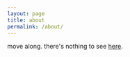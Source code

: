 ```yaml
---
layout: page
title: about
permalink: /about/
---
```


move along. there's nothing to see [here](https://github.com/rhombuzz/rhombuzz.github.io). 
